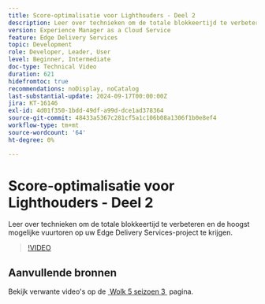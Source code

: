 ```yaml
---
title: Score-optimalisatie voor Lighthouders - Deel 2
description: Leer over technieken om de totale blokkeertijd te verbeteren en de hoogst mogelijke vuurtoren op uw Edge Delivery Services-project te krijgen.
version: Experience Manager as a Cloud Service
feature: Edge Delivery Services
topic: Development
role: Developer, Leader, User
level: Beginner, Intermediate
doc-type: Technical Video
duration: 621
hidefromtoc: true
recommendations: noDisplay, noCatalog
last-substantial-update: 2024-09-17T00:00:00Z
jira: KT-16146
exl-id: 4d01f350-1bdd-49df-a99d-dce1ad378364
source-git-commit: 48433a5367c281cf5a1c106b08a1306f1b0e8ef4
workflow-type: tm+mt
source-wordcount: '64'
ht-degree: 0%

---
```


# Score-optimalisatie voor Lighthouders - Deel 2

Leer over technieken om de totale blokkeertijd te verbeteren en de hoogst mogelijke vuurtoren op uw Edge Delivery Services-project te krijgen.

>[!VIDEO](https://video.tv.adobe.com/v/3434042/?learn=on)

## Aanvullende bronnen

Bekijk verwante video&#39;s op de [&#x200B; Wolk 5 seizoen 3 &#x200B;](../cloud5-season-3.md) pagina.

